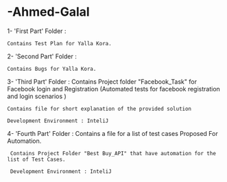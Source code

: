 # -Ahmed-Galal
1- 'First Part' Folder :

    Contains Test Plan for Yalla Kora.
    
2- 'Second Part' Folder :

    Contains Bugs for Yalla Kora.
    
3- 'Third Part' Folder :
    Contains Project folder "Facebook_Task" for Facebook login and Registration (Automated tests for facebook registration and login scenarios )
    
    Contains file for short explanation of the provided solution
    
    Development Environment : InteliJ
    
 4- 'Fourth Part' Folder :
     Contains a file for a list of test cases Proposed For Automation.
     
     Contains Project Folder "Best Buy_API" that have automation for the list of Test Cases.
     
     Development Environment : InteliJ
